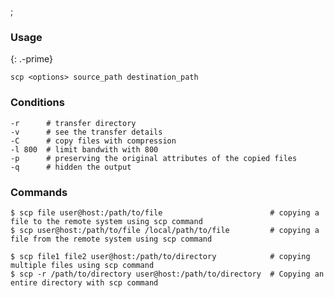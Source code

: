;

### Usage

{: .-prime}

    scp <options> source_path destination_path

### Conditions

    -r      # transfer directory 
    -v      # see the transfer details
    -C      # copy files with compression
    -l 800  # limit bandwith with 800
    -p      # preserving the original attributes of the copied files
    -q      # hidden the output

### Commands

    $ scp file user@host:/path/to/file                        # copying a file to the remote system using scp command
    $ scp user@host:/path/to/file /local/path/to/file         # copying a file from the remote system using scp command

    $ scp file1 file2 user@host:/path/to/directory            # copying multiple files using scp command
    $ scp -r /path/to/directory user@host:/path/to/directory  # Copying an entire directory with scp command
